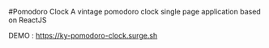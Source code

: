 #Pomodoro Clock
A vintage pomodoro clock single page application based on ReactJS

DEMO : https://ky-pomodoro-clock.surge.sh 
